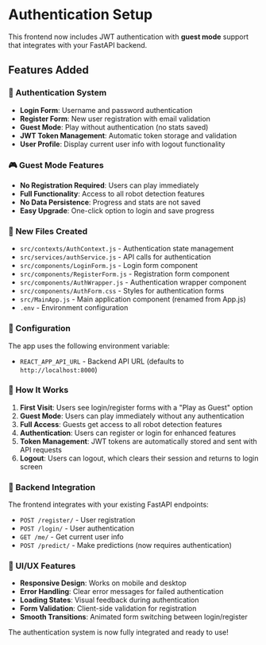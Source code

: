 # Authentication Setup

This frontend now includes JWT authentication with **guest mode** support that integrates with your FastAPI backend.

## Features Added

### 🔐 Authentication System
- **Login Form**: Username and password authentication
- **Register Form**: New user registration with email validation
- **Guest Mode**: Play without authentication (no stats saved)
- **JWT Token Management**: Automatic token storage and validation
- **User Profile**: Display current user info with logout functionality

### 🎮 Guest Mode Features
- **No Registration Required**: Users can play immediately
- **Full Functionality**: Access to all robot detection features
- **No Data Persistence**: Progress and stats are not saved
- **Easy Upgrade**: One-click option to login and save progress

### 📁 New Files Created
- `src/contexts/AuthContext.js` - Authentication state management
- `src/services/authService.js` - API calls for authentication
- `src/components/LoginForm.js` - Login form component
- `src/components/RegisterForm.js` - Registration form component
- `src/components/AuthWrapper.js` - Authentication wrapper component
- `src/components/AuthForm.css` - Styles for authentication forms
- `src/MainApp.js` - Main application component (renamed from App.js)
- `.env` - Environment configuration

### 🔧 Configuration

The app uses the following environment variable:
- `REACT_APP_API_URL` - Backend API URL (defaults to `http://localhost:8000`)

### 🚀 How It Works

1. **First Visit**: Users see login/register forms with a "Play as Guest" option
2. **Guest Mode**: Users can play immediately without any authentication
3. **Full Access**: Guests get access to all robot detection features
4. **Authentication**: Users can register or login for enhanced features
5. **Token Management**: JWT tokens are automatically stored and sent with API requests
6. **Logout**: Users can logout, which clears their session and returns to login screen

### 🔗 Backend Integration

The frontend integrates with your existing FastAPI endpoints:
- `POST /register/` - User registration
- `POST /login/` - User authentication
- `GET /me/` - Get current user info
- `POST /predict/` - Make predictions (now requires authentication)

### 🎨 UI/UX Features

- **Responsive Design**: Works on mobile and desktop
- **Error Handling**: Clear error messages for failed authentication
- **Loading States**: Visual feedback during authentication
- **Form Validation**: Client-side validation for registration
- **Smooth Transitions**: Animated form switching between login/register

The authentication system is now fully integrated and ready to use!